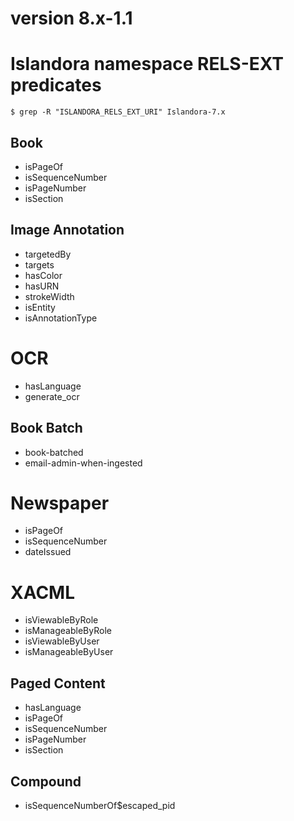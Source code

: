 # version 8.x-1.1

# Islandora namespace RELS-EXT predicates

`$ grep -R "ISLANDORA_RELS_EXT_URI" Islandora-7.x`

## Book

* isPageOf
* isSequenceNumber
* isPageNumber
* isSection

## Image Annotation

* targetedBy
* targets
* hasColor
* hasURN
* strokeWidth
* isEntity
* isAnnotationType

# OCR

* hasLanguage
* generate_ocr

## Book Batch

* book-batched
* email-admin-when-ingested

# Newspaper

* isPageOf
* isSequenceNumber
* dateIssued

# XACML

* isViewableByRole
* isManageableByRole
* isViewableByUser
* isManageableByUser

## Paged Content

* hasLanguage
* isPageOf
* isSequenceNumber
* isPageNumber
* isSection

## Compound

* isSequenceNumberOf$escaped_pid
